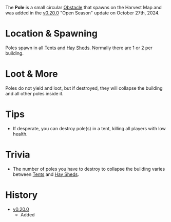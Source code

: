 The **Pole** is a small circular [Obstacle](/obstacles) that spawns on the Harvest Map and was added in the [v0.20.0](https://github.com/HasangerGames/suroi/releases/tag/v0.20.0) "Open Season" update on October 27th, 2024.

# Location & Spawning

Poles spawn in all [Tents](/buildings/tents) and [Hay Sheds](/buildings/hay_sheds). Normally there are 1 or 2 per building.

# Loot & More

Poles do not yield and loot, but if destroyed, they will collapse the building and all other poles inside it.

# Tips

- If desperate, you can destroy pole(s) in a tent, killing all players with low health.

# Trivia

- The number of poles you have to destroy to collapse the building varies between [Tents](/buildings/tents) and [Hay Sheds](/buildings/hay_sheds).

# History

- [v0.20.0](https://github.com/HasangerGames/suroi/releases/tag/v0.20.0)
  - Added
